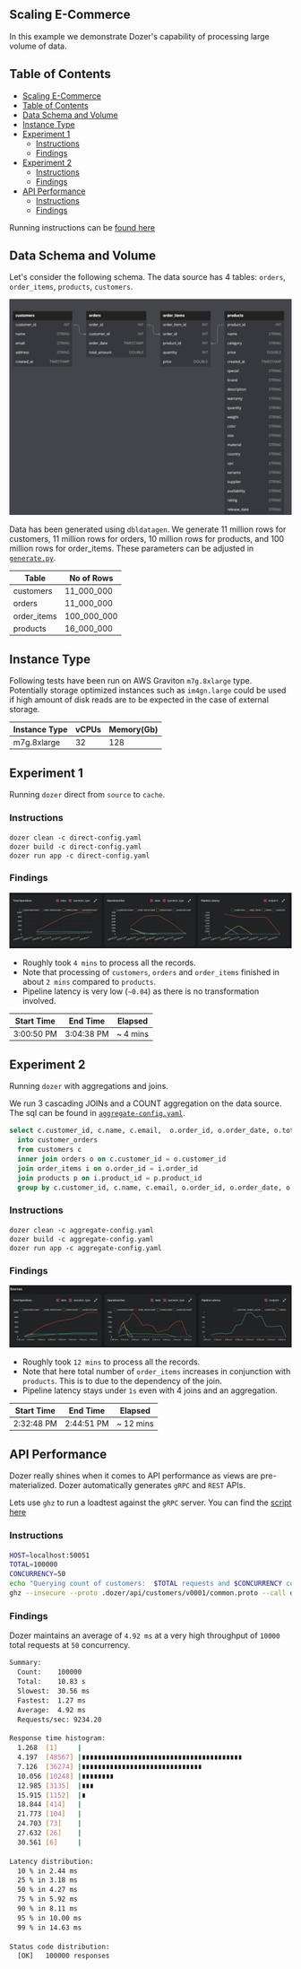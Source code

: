 ## Scaling E-Commerce

In this example we demonstrate Dozer's capability of processing large volume of data.

## Table of Contents
- [Scaling E-Commerce](#scaling-e-commerce)
- [Table of Contents](#table-of-contents)
- [Data Schema and Volume](#data-schema-and-volume)
- [Instance Type](#instance-type)
- [Experiment 1](#experiment-1)
  - [Instructions](#instructions)
  - [Findings](#findings)
- [Experiment 2](#experiment-2)
  - [Instructions](#instructions-1)
  - [Findings](#findings-1)
- [API Performance](#api-performance)
  - [Instructions](#instructions-2)
  - [Findings](#findings-2)

Running instructions can be [found here](./running.md)
## Data Schema and Volume

Let's consider the following schema. The data source has 4 tables: `orders`, `order_items`, `products`, `customers`. 

![Schema](./images/schema.png)

Data has been generated using `dbldatagen`. 
We generate 11 million rows for customers, 11 million rows for orders, 10 million rows for products, and 100 million rows for order_items. These parameters can be adjusted in [`generate.py`](./generate.py).

| Table       | No of Rows  |
| ----------- | ----------- |
| customers   | 11_000_000  |
| orders      | 11_000_000  |
| order_items | 100_000_000 |
| products    | 16_000_000  |


## Instance Type

Following tests have been run on AWS Graviton `m7g.8xlarge` type. Potentially storage optimized instances such as `im4gn.large` could be used if high amount of disk reads are to be expected in the case of external storage. 

| Instance Type | vCPUs | Memory(Gb) |
| ------------- | ----- | ---------- |
| m7g.8xlarge   | 32    | 128        |



## Experiment 1

Running `dozer` direct from `source` to `cache`.

### Instructions
```
dozer clean -c direct-config.yaml
dozer build -c direct-config.yaml
dozer run app -c direct-config.yaml
```

### Findings

![Experiement 1](./images/experiment_1.png)

 - Roughly took `4 mins` to process all the records. 
 - Note that processing of `customers`, `orders` and `order_items` finished in about `2 mins` compared to `products`.
 - Pipeline latency is very low (`~0.04`) as there is no transformation involved.
 
| Start Time | End Time   | Elapsed  |
| ---------- | ---------- | -------- |
| 3:00:50 PM | 3:04:38 PM | ~ 4 mins |


## Experiment 2

Running `dozer` with aggregations and joins.

We run 3 cascading JOINs and a COUNT aggregation on the data source. The sql can be found in [`aggregate-config.yaml`](./aggregate-config.yaml).

```sql
select c.customer_id, c.name, c.email,  o.order_id, o.order_date, o.total_amount, COUNT(*)
  into customer_orders 
  from customers c
  inner join orders o on c.customer_id = o.customer_id
  join order_items i on o.order_id = i.order_id
  join products p on i.product_id = p.product_id
  group by c.customer_id, c.name, c.email, o.order_id, o.order_date, o.total_amount
```

### Instructions
```
dozer clean -c aggregate-config.yaml
dozer build -c aggregate-config.yaml
dozer run app -c aggregate-config.yaml
```


### Findings

![Experiement 2](./images/experiment_2.png)

 - Roughly took `12 mins` to process all the records. 
 - Note that here total number of `order_items` increases in conjunction with `products`. This is to due to the dependency of the join. 
 - Pipeline latency stays under `1s` even with 4 joins and an aggregation.
 
| Start Time | End Time   | Elapsed   |
| ---------- | ---------- | --------- |
| 2:32:48 PM | 2:44:51 PM | ~ 12 mins |


## API Performance

Dozer really shines when it comes to API performance as views are pre-materialized.
Dozer automatically generates `gRPC` and `REST`  APIs.

Lets use `ghz` to run a loadtest against the `gRPC` server. You can find the [script here](./load_test_grpc.sh)

### Instructions
```bash
HOST=localhost:50051
TOTAL=100000
CONCURRENCY=50
echo "Querying count of customers:  $TOTAL requests and $CONCURRENCY concurrency"
ghz --insecure --proto .dozer/api/customers/v0001/common.proto --call dozer.common.CommonGrpcService.query --total $TOTAL --concurrency $CONCURRENCY --data '{"endpoint":"customers"}' $HOST
```

### Findings

Dozer maintains an average of `4.92 ms` at a very high throughput of `10000` total requests at `50` concurrency.

```bash
Summary:
  Count:	100000
  Total:	10.83 s
  Slowest:	30.56 ms
  Fastest:	1.27 ms
  Average:	4.92 ms
  Requests/sec:	9234.20

Response time histogram:
  1.268  [1]     |
  4.197  [48567] |∎∎∎∎∎∎∎∎∎∎∎∎∎∎∎∎∎∎∎∎∎∎∎∎∎∎∎∎∎∎∎∎∎∎∎∎∎∎∎∎
  7.126  [36274] |∎∎∎∎∎∎∎∎∎∎∎∎∎∎∎∎∎∎∎∎∎∎∎∎∎∎∎∎∎∎
  10.056 [10248] |∎∎∎∎∎∎∎∎
  12.985 [3135]  |∎∎∎
  15.915 [1152]  |∎
  18.844 [414]   |
  21.773 [104]   |
  24.703 [73]    |
  27.632 [26]    |
  30.561 [6]     |

Latency distribution:
  10 % in 2.44 ms
  25 % in 3.18 ms
  50 % in 4.27 ms
  75 % in 5.92 ms
  90 % in 8.11 ms
  95 % in 10.00 ms
  99 % in 14.63 ms

Status code distribution:
  [OK]   100000 responses
```

